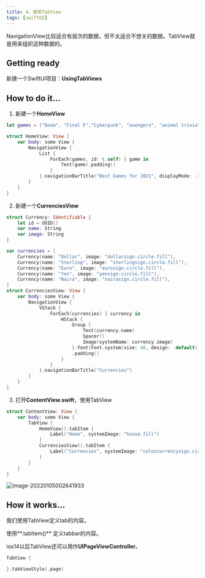 ```yaml
---
title: 4、使用TabView
tags: [swiftUI]
---
```


NavigationView比较适合有层次的数据，但不太适合不想关的数据。TabView就是用来组织这种数据的。

## Getting ready

新建一个SwiftUI项目：**UsingTabViews**

## How to do it…

1. 新建一个**HomeView**
```swift
let games = ["Doom", "Final F","Cyberpunk", "avengers", "animal trivia", "sudoku", "snakes and ladders", "Power rangers", "ultimate frisbee","football", "soccer", "much more"]

struct HomeView: View {
    var body: some View {
        NavigationView {
            List {
                ForEach(games, id: \.self) { game in
                    Text(game).padding()
                }
            }.navigationBarTitle("Best Games for 2021", displayMode: .inline)
        }
    }
}
```

2. 新建一个**CurrenciesView**
```swift
struct Currency: Identifiable {
    let id = UUID()
    var name: String
    var image: String
}

var currencies = [
    Currency(name: "Dollar", image: "dollarsign.circle.fill"),
    Currency(name: "Sterling", image: "sterlingsign.circle.fill"),
    Currency(name: "Euro", image: "eurosign.circle.fill"),
    Currency(name: "Yen", image: "yensign.circle.fill"),
    Currency(name: "Naira", image: "nairasign.circle.fill"),
]
struct CurrenciesView: View {
    var body: some View {
        NavigationView {
            VStack {
                ForEach(currencies) { currency in
                    HStack {
                        Group {
                            Text(currency.name)
                            Spacer()
                            Image(systemName: currency.image)
                        }.font(Font.system(size: 40, design: .default))
                        .padding()
                    }
                }
            }.navigationBarTitle("Currencies")
        }
    }
}
```

3. 打开**ContentView.swift**，使用TabView
```swift
struct ContentView: View {
    var body: some View {
        TabView {
            HomeView().tabItem {
                Label("Home", systemImage: "house.fill")
            }
            CurrenciesView().tabItem {
                Label("Currencies", systemImage: "coloncurrencysign.circle.fill")
            }
        }
    }
}
```

![image-20220105002641933](https://tva1.sinaimg.cn/large/008i3skNly1gy23syy5yej30im132dh8.jpg)

## How it works…

我们使用TabView定义tab的内容。

使用**.tabItem()** 定义tabbar的内容。

ios14以后TabView还可以用作**UIPageViewController**。

```swift
TabView {

}.tabViewStyle(.page)
